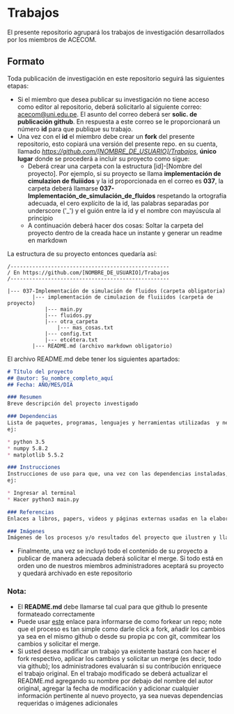 # Trabajos

El presente repositorio agrupará los trabajos de investigación desarrollados por los miembros de ACECOM.

## Formato

Toda publicación de investigación en este repositorio seguirá las siguientes etapas:

* Si el miembro que desea publicar su investigación no tiene acceso como editor al repositorio, deberá solicitarlo al siguiente correo: acecom@uni.edu.pe. El asunto del correo deberá ser __solic. de publicación github__. En respuesta a este correo se le proporcionará un número **id** para que publique su trabajo.
* Una vez con el **id** el miembro debe crear un **fork** del presente repositorio, esto copiará una versión del presente repo. en su cuenta, llamado _https://github.com/[NOMBRE_DE_USUARIO]/Trabajos_, **único lugar** donde se procederá a incluir su proyecto como sigue:
	* Deberá crear una carpeta con la estructura [id]-[Nombre del proyecto]. Por ejemplo, si su proyecto se llama **implementación de cimulazion de fluiiidos** y la id proporcionada en el correo es **037**, la carpeta deberá llamarse **037-Implementación_de_simulación_de_fluidos** respetando la ortografía adecuada, el cero explícito de la id, las palabras separadas por underscore ('\_') y el guión entre la id y el nombre con mayúscula al principio
	* A continuación deberá hacer dos cosas: Soltar la carpeta del proyecto dentro de la creada hace un instante y generar un readme en markdown

La estructura de su proyecto entonces quedaría así:

```
/---------------------------------------------------
/ En https://github.com/[NOMBRE_DE_USUARIO]/Trabajos
/---------------------------------------------------

|--- 037-Implementación de simulación de fluidos (carpeta obligatoria)
		|--- implementación de cimulazion de fluiiidos (carpeta de proyecto)
			|--- main.py
			|--- fluidos.py
			|--- otra_carpeta
				|--- mas_cosas.txt
			|--- config.txt
			|--- etcétera.txt
		|--- README.md (archivo markdown obligatorio)
```

El archivo README.md debe tener los siguientes apartados:

```markdown
# Título del proyecto
## @autor: Su_nombre_completo_aquí
## Fecha: AÑO/MES/DIA

### Resumen
Breve descripción del proyecto investigado

### Dependencias
Lista de paquetes, programas, lenguajes y herramientas utilizadas  y necesarias para replicar el proyecto de manera local
ej:

* python 3.5
* numpy 5.8.2
* matplotlib 5.5.2

### Instrucciones
Instrucciones de uso para que, una vez con las dependencias instaladas, se pueda ejecutar el programa
ej:

* Ingresar al terminal
* Hacer python3 main.py

### Referencias
Enlaces a libros, papers, videos y páginas externas usadas en la elaboración del proyecto

### Imágenes
Imágenes de los procesos y/o resultados del proyecto que ilustren y llamen la atención
```

* Finalmente, una vez se incluyó todo el contenido de su proyecto a publicar de manera adecuada deberá solicitar el merge. Si todo está en orden uno de nuestros miembros administradores aceptará su proyecto y quedará archivado en este repositorio

### Nota:

* El **README.md** debe llamarse tal cual para que github lo presente formateado correctamente
* Puede usar [este](https://help.github.com/articles/fork-a-repo/) enlace para informarse de como forkear un repo; note que el proceso es tan simple como darle click a fork, añadir los cambios ya sea en el mismo github o desde su propia pc con git, commitear los cambios y solicitar el merge.
* Si usted desea modificar un trabajo ya existente bastará con hacer el fork respectivo, aplicar los cambios y solicitar un merge (es decir, todo via github); los administradores evaluarán si su contribución enriquece el trabajo original. En el trabajo modificado se deberá actualizar el README.md agregando su nombre por debajo del nombre del autor original, agregar la fecha de modificación y adicionar cualquier información pertinente al nuevo proyecto, ya sea nuevas dependencias requeridas o imágenes adicionales
